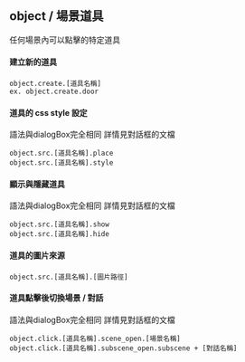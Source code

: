 ## object / 場景道具

任何場景內可以點擊的特定道具 <br>

#### 建立新的道具

```
object.create.[道具名稱]
ex. object.create.door
```

#### 道具的 css style 設定

語法與dialogBox完全相同
詳情見對話框的文檔

```
object.src.[道具名稱].place
object.src.[道具名稱].style
```

#### 顯示與隱藏道具

語法與dialogBox完全相同
詳情見對話框的文檔

```
object.src.[道具名稱].show
object.src.[道具名稱].hide
```

#### 道具的圖片來源

```
object.src.[道具名稱].[圖片路徑]
```

#### 道具點擊後切換場景 / 對話

語法與dialogBox完全相同
詳情見對話框的文檔

```
object.click.[道具名稱].scene_open.[場景名稱]
object.click.[道具名稱].subscene_open.subscene + [對話名稱]
```
